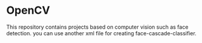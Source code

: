 # OpenCV
This repository contains projects based on computer vision such as face detection.
you can use another xml file for creating face-cascade-classifier. 
